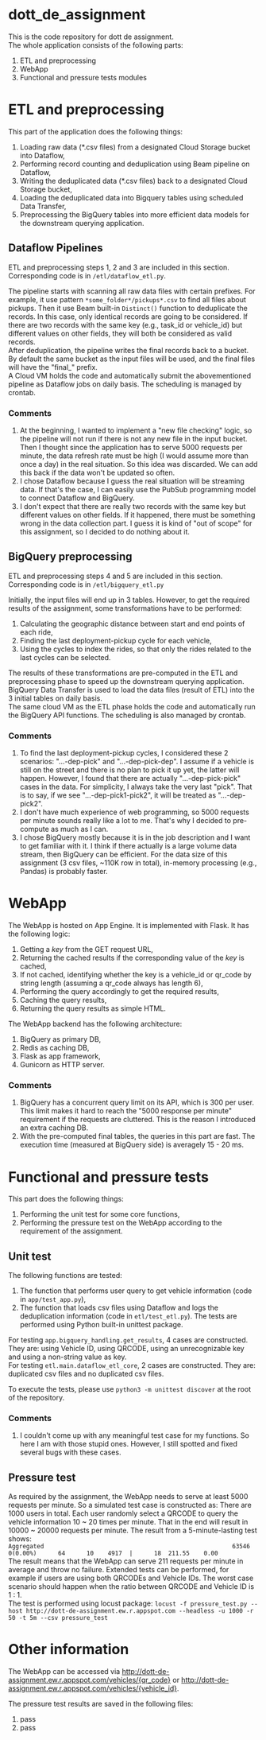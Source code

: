 # dott_de_assignment
This is the code repository for dott de assignment.  
The whole application consists of the following parts:  
1. ETL and preprocessing
1. WebApp
1. Functional and pressure tests modules

# ETL and preprocessing
This part of the application does the following things:
1. Loading raw data (*.csv files) from a designated Cloud Storage bucket into Dataflow,
1. Performing record counting and deduplication using Beam pipeline on Dataflow,
1. Writing the deduplicated data (*.csv files) back to a designated Cloud Storage bucket,
1. Loading the deduplicated data into Bigquery tables using scheduled Data Transfer,
1. Preprocessing the BigQuery tables into more efficient data models for the downstream querying application.

## Dataflow Pipelines
ETL and preprocessing steps 1, 2 and 3 are included in this section.  
Corresponding code is in ```/etl/dataflow_etl.py```.  

The pipeline starts with scanning all raw data files with certain prefixes. For example, it use pattern ```*some_folder*/pickups*.csv``` to find all files about pickups. Then it use Beam built-in ```Distinct()``` function to deduplicate the records. In this case, only identical records are going to be considered. If there are two records with the same key (e.g., task_id or vehicle_id) but different values on other fields, they will both be considered as valid records.  
After deduplication, the pipeline writes the final records back to a bucket. By default the same bucket as the input files will be used, and the final files will have the "final_" prefix.  
A Cloud VM holds the code and automatically submit the abovementioned pipeline as Dataflow jobs on daily basis. The scheduling is managed by crontab.  
  
### Comments
1. At the beginning, I wanted to implement a "new file checking" logic, so the pipeline will not run if there is not any new file in the input bucket. Then I thought since the application has to serve 5000 requests per minute, the data refresh rate must be high (I would assume more than once a day) in the real situation. So this idea was discarded. We can add this back if the data won't be updated so often.
1. I chose Dataflow because I guess the real situation will be streaming data. If that's the case, I can easily use the PubSub programming model to connect Dataflow and BigQuery.
1. I don't expect that there are really two records with the same key but different values on other fields. If it happened, there must be something wrong in the data collection part. I guess it is kind of "out of scope" for this assignment, so I decided to do nothing about it.

## BigQuery preprocessing
ETL and preprocessing steps 4 and 5 are included in this section.  
Corresponding code is in ```/etl/bigquery_etl.py```

Initially, the input files will end up in 3 tables. However, to get the required results of the assignment, some transformations have to be performed:
1. Calculating the geographic distance between start and end points of each ride,
1. Finding the last deployment-pickup cycle for each vehicle,
1. Using the cycles to index the rides, so that only the rides related to the last cycles can be selected.

The results of these transformations are pre-computed in the ETL and preprocessing phase to speed up the downstream querying application.  
BigQuery Data Transfer is used to load the data files (result of ETL) into the 3 initial tables on daily basis.  
The same cloud VM as the ETL phase holds the code and automatically run the BigQuery API functions. The scheduling is also managed by crontab.

### Comments
1. To find the last deployment-pickup cycles, I considered these 2 scenarios: "...-dep-pick" and "...-dep-pick-dep". I assume if a vehicle is still on the street and there is no plan to pick it up yet, the latter will happen. However, I found that there are actually "...-dep-pick-pick" cases in the data. For simplicity, I always take the very last "pick". That is to say, if we see "...-dep-pick1-pick2", it will be treated as "...-dep-pick2".
1. I don't have much experience of web programming, so 5000 requests per minute sounds really like a lot to me. That's why I decided to pre-compute as much as I can.
1. I chose BigQuery mostly because it is in the job description and I want to get familiar with it. I think if there actually is a large volume data stream, then BigQuery can be efficient. For the data size of this assignment (3 csv files, ~110K row in total), in-memory processing (e.g., Pandas) is probably faster.

# WebApp

The WebApp is hosted on App Engine. It is implemented with Flask. It has the following logic:
1. Getting a *key* from the GET request URL,
1. Returning the cached results if the corresponding value of the *key* is cached,
1. If not cached, identifying whether the key is a vehicle_id or qr_code by string length (assuming a qr_code always has length 6),
1. Performing the query accordingly to get the required results,
1. Caching the query results,
1. Returning the query results as simple HTML.

The WebApp backend has the following architecture:
1. BigQuery as primary DB,
1. Redis as caching DB,
1. Flask as app framework,
1. Gunicorn as HTTP server.

### Comments
1. BigQuery has a concurrent query limit on its API, which is 300 per user. This limit makes it hard to reach the "5000 response per minute" requirement if the requests are cluttered. This is the reason I introduced an extra caching DB.
2. With the pre-computed final tables, the queries in this part are fast. The execution time (measured at BigQuery side) is averagely 15 - 20 ms.

# Functional and pressure tests

This part does the following things:
1. Performing the unit test for some core functions,
1. Performing the pressure test on the WebApp according to the requirement of the assignment.

## Unit test

The following functions are tested:
1. The function that performs user query to get vehicle information (code in ```app/test_app.py```),
1. The function that loads csv files using Dataflow and logs the deduplication information (code in ```etl/test_etl.py```).
The tests are performed using Python built-in unittest package.

For testing ```app.bigquery_handling.get_results```, 4 cases are constructed. They are: using Vehicle ID, using QRCODE, using an unrecognizable key and using a non-string value as key.  
For testing ```etl.main.dataflow_etl_core```, 2 cases are constructed. They are: duplicated csv files and no duplicated csv files.  

To execute the tests, please use ```python3 -m unittest discover``` at the root of the repository.

### Comments
1. I couldn't come up with any meaningful test case for my functions. So here I am with those stupid ones. However, I still spotted and fixed several bugs with these cases.

## Pressure test

As required by the assignment, the WebApp needs to serve at least 5000 requests per minute. So a simulated test case is constructed as: There are 1000 users in total. Each user randomly select a QRCODE to query the vehicle information 10 ~ 20 times per minute. That in the end will result in 10000 ~ 20000 requests per minute. The result from a 5-minute-lasting test shows:  
```Aggregated                                                     63546     0(0.00%)      64      10    4917  |      18  211.55    0.00```  
The result means that the WebApp can serve 211 requests per minute in average and throw no failure. Extended tests can be performed, for example if users are using both QRCODEs and Vehicle IDs. The worst case scenario should happen when the ratio between QRCODE and Vehicle ID is 1 : 1.   
The test is performed using locust package: ```locust -f pressure_test.py --host http://dott-de-assignment.ew.r.appspot.com --headless -u 1000 -r 50 -t 5m --csv pressure_test```

# Other information

The WebApp can be accessed via http://dott-de-assignment.ew.r.appspot.com/vehicles/{qr_code} or http://dott-de-assignment.ew.r.appspot.com/vehicles/{vehicle_id}.

The pressure test results are saved in the following files:
1. pass
2. pass